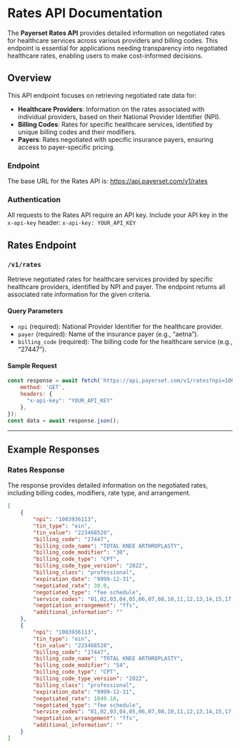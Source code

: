 # Rates API Documentation

The **Payerset Rates API** provides detailed information on negotiated rates for healthcare services across various providers and billing codes. This endpoint is essential for applications needing transparency into negotiated healthcare rates, enabling users to make cost-informed decisions.

## Overview

This API endpoint focuses on retrieving negotiated rate data for:
- **Healthcare Providers**: Information on the rates associated with individual providers, based on their National Provider Identifier (NPI).
- **Billing Codes**: Rates for specific healthcare services, identified by unique billing codes and their modifiers.
- **Payers**: Rates negotiated with specific insurance payers, ensuring access to payer-specific pricing.

### Endpoint

The base URL for the Rates API is: https://api.payerset.com/v1/rates

### Authentication

All requests to the Rates API require an API key. Include your API key in the `x-api-key` header:
`x-api-key: YOUR_API_KEY`


## Rates Endpoint

### `/v1/rates`
Retrieve negotiated rates for healthcare services provided by specific healthcare providers, identified by NPI and payer. The endpoint returns all associated rate information for the given criteria.

#### Query Parameters
- `npi` (required): National Provider Identifier for the healthcare provider.
- `payer` (required): Name of the insurance payer (e.g., “aetna”).
- `billing_code` (required): The billing code for the healthcare service (e.g., “27447”).

#### Sample Request
```javascript
const response = await fetch('https://api.payerset.com/v1/rates?npi=1003936113&payer=aetna&billing_code=27447', {
    method: 'GET',
    headers: {
      "x-api-key": "YOUR_API_KEY"
    },
});
const data = await response.json();
```

---

## Example Responses

### Rates Response
The response provides detailed information on the negotiated rates, including billing codes, modifiers, rate type, and arrangement.

```json
[
    {
        "npi": "1003936113",
        "tin_type": "ein",
        "tin_value": "223468528",
        "billing_code": "27447",
        "billing_code_name": "TOTAL KNEE ARTHROPLASTY",
        "billing_code_modifier": "30",
        "billing_code_type": "CPT",
        "billing_code_type_version": "2022",
        "billing_class": "professional",
        "expiration_date": "9999-12-31",
        "negotiated_rate": 30.0,
        "negotiated_type": "fee schedule",
        "service_codes": "01,02,03,04,05,06,07,08,10,11,12,13,14,15,17,18,19,20,21,22,23,24,25,26,27,31,32,33,34,41,42,49,50,51,52,53,54,55,56,57,58,60,61,62,65,71,72,81,99",
        "negotiation_arrangement": "ffs",
        "additional_information": ""
    },
    {
        "npi": "1003936113",
        "tin_type": "ein",
        "tin_value": "223468528",
        "billing_code": "27447",
        "billing_code_name": "TOTAL KNEE ARTHROPLASTY",
        "billing_code_modifier": "54",
        "billing_code_type": "CPT",
        "billing_code_type_version": "2022",
        "billing_class": "professional",
        "expiration_date": "9999-12-31",
        "negotiated_rate": 1049.18,
        "negotiated_type": "fee schedule",
        "service_codes": "01,02,03,04,05,06,07,08,10,11,12,13,14,15,17,18,19,20,21,22,23,24,25,26,27,31,32,33,34,41,42,49,50,51,52,53,54,55,56,57,58,60,61,62,65,71,72,81,99",
        "negotiation_arrangement": "ffs",
        "additional_information": ""
    }
]
```

